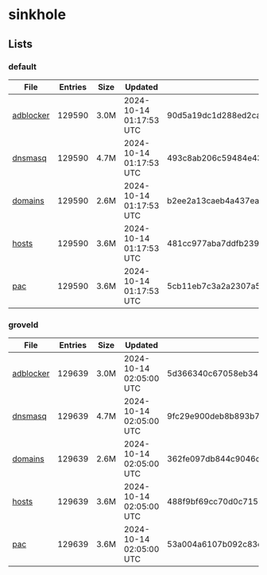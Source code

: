 # sinkhole

## Lists

### default

|File|Entries|Size|Updated|Hash|
|-|-|-|-|-|
|[adblocker](https://raw.githubusercontent.com/groveld/sinkhole/lists/default/adblocker.txt)|129590|3.0M|2024-10-14 01:17:53 UTC|90d5a19dc1d288ed2caf154f0bb976e6f0816ca4df7255cd64de05b9d5e7b644|
|[dnsmasq](https://raw.githubusercontent.com/groveld/sinkhole/lists/default/dnsmasq.txt)|129590|4.7M|2024-10-14 01:17:53 UTC|493c8ab206c59484e4338296aad93e639d4bf828cfc16e8d228d933d1191112e|
|[domains](https://raw.githubusercontent.com/groveld/sinkhole/lists/default/domains.txt)|129590|2.6M|2024-10-14 01:17:53 UTC|b2ee2a13caeb4a437ea2ef42d3936e60aba761070ee60b75d6979784bf9cf6e8|
|[hosts](https://raw.githubusercontent.com/groveld/sinkhole/lists/default/hosts.txt)|129590|3.6M|2024-10-14 01:17:53 UTC|481cc977aba7ddfb2390709c4931c3ef8f84556d9182816d316652692c7f32b3|
|[pac](https://raw.githubusercontent.com/groveld/sinkhole/lists/default/pac.txt)|129590|3.6M|2024-10-14 01:17:53 UTC|5cb11eb7c3a2a2307a51a35e7216bd7dee647b4b3ad10a4534b98ebbf4b7e463|

### groveld

|File|Entries|Size|Updated|Hash|
|-|-|-|-|-|
|[adblocker](https://raw.githubusercontent.com/groveld/sinkhole/lists/groveld/adblocker.txt)|129639|3.0M|2024-10-14 02:05:00 UTC|5d366340c67058eb34b7c90e8d326b480dc4f24e7e649bad3ba2d8267ea51392|
|[dnsmasq](https://raw.githubusercontent.com/groveld/sinkhole/lists/groveld/dnsmasq.txt)|129639|4.7M|2024-10-14 02:05:00 UTC|9fc29e900deb8b893b7e56189cead951510636631a826ae47dd8dec772136273|
|[domains](https://raw.githubusercontent.com/groveld/sinkhole/lists/groveld/domains.txt)|129639|2.6M|2024-10-14 02:05:00 UTC|362fe097db844c9046cab7ff4430165e1d53ff40dc4dff7e759e7ba25b3e2322|
|[hosts](https://raw.githubusercontent.com/groveld/sinkhole/lists/groveld/hosts.txt)|129639|3.6M|2024-10-14 02:05:00 UTC|488f9bf69cc70d0c7156e8474d661781996506670e7721cad4647c18cf32dd44|
|[pac](https://raw.githubusercontent.com/groveld/sinkhole/lists/groveld/pac.txt)|129639|3.6M|2024-10-14 02:05:00 UTC|53a004a6107b092c83dec5bb79d6e087a2fac563e5ffa2c65ae3faff0983282c|
